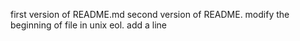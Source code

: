 first version of README.md
second version of README.
modify the beginning of file in unix eol.
add a line





















